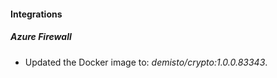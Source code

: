 #### Integrations
##### Azure Firewall
- Updated the Docker image to: *demisto/crypto:1.0.0.83343*.
